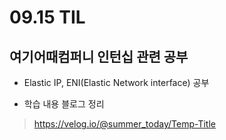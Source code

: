 <h1> 09.15 TIL </h1>

## 여기어때컴퍼니 인턴십 관련 공부

- Elastic IP, ENI(Elastic Network interface) 공부

- 학습 내용 블로그 정리
 > https://velog.io/@summer_today/Temp-Title
